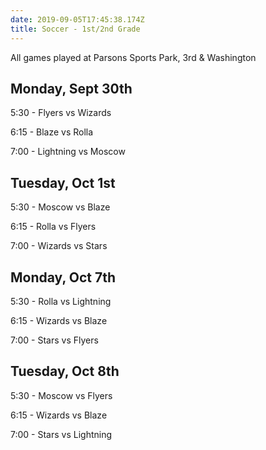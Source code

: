 ```yaml
---
date: 2019-09-05T17:45:38.174Z
title: Soccer - 1st/2nd Grade
---
```


All games played at Parsons Sports Park, 3rd & Washington

## Monday, Sept 30th

5:30 - Flyers vs Wizards

6:15 - Blaze vs Rolla

7:00 - Lightning vs Moscow

## Tuesday, Oct 1st

5:30 - Moscow vs Blaze

6:15 - Rolla vs Flyers

7:00 - Wizards vs Stars

## Monday, Oct 7th

5:30 - Rolla vs Lightning

6:15 - Wizards vs Blaze

7:00 - Stars vs Flyers

## Tuesday, Oct 8th

5:30 - Moscow vs Flyers

6:15 - Wizards vs Blaze

7:00 - Stars vs Lightning

